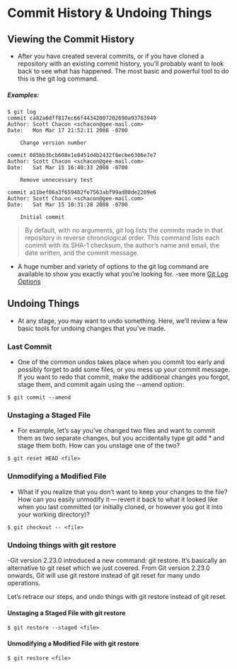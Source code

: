 # Commit History & Undoing Things

## Viewing the Commit History
- After you have created several commits, or if you have cloned a repository with an existing commit history, you’ll probably want to look back to see what has happened. The most basic and powerful tool to do this is the git log command.

##### Examples:
```
$ git log
commit ca82a6dff817ec66f44342007202690a93763949
Author: Scott Chacon <schacon@gee-mail.com>
Date:   Mon Mar 17 21:52:11 2008 -0700

    Change version number

commit 085bb3bcb608e1e8451d4b2432f8ecbe6306e7e7
Author: Scott Chacon <schacon@gee-mail.com>
Date:   Sat Mar 15 16:40:33 2008 -0700

    Remove unnecessary test

commit a11bef06a3f659402fe7563abf99ad00de2209e6
Author: Scott Chacon <schacon@gee-mail.com>
Date:   Sat Mar 15 10:31:28 2008 -0700

    Initial commit
```
> By default, with no arguments, git log lists the commits made in that repository in reverse chronological order.
> This command lists each commit with its SHA-1 checksum, the author’s name and email, the date written, and the commit message.

- A huge number and variety of options to the git log command are available to show you exactly what you’re looking for. -see more [Git Log Options](https://git-scm.com/book/en/v2/Git-Basics-Viewing-the-Commit-History)

## Undoing Things
- At any stage, you may want to undo something. Here, we’ll review a few basic tools for undoing changes that you’ve made. 

### Last Commit
- One of the common undos takes place when you commit too early and possibly forget to add some files, or you mess up your commit message. If you want to redo that commit, make the additional changes you forgot, stage them, and commit again using the --amend option:
```
$ git commit --amend
```

### Unstaging a Staged File
- For example, let’s say you’ve changed two files and want to commit them as two separate changes, but you accidentally type git add * and stage them both. How can you unstage one of the two?
```
$ git reset HEAD <file>
```

### Unmodifying a Modified File
- What if you realize that you don’t want to keep your changes to the file? How can you easily unmodify it — revert it back to what it looked like when you last committed (or initially cloned, or however you got it into your working directory)?
```
$ git checkout -- <file>
```

### Undoing things with git restore
-Git version 2.23.0 introduced a new command: git restore. It’s basically an alternative to git reset which we just covered. From Git version 2.23.0 onwards, Git will use git restore instead of git reset for many undo operations.

Let’s retrace our steps, and undo things with git restore instead of git reset.
#### Unstaging a Staged File with git restore
```
$ git restore --staged <file>
```

#### Unmodifying a Modified File with git restore
```
$ git restore <file>
```
